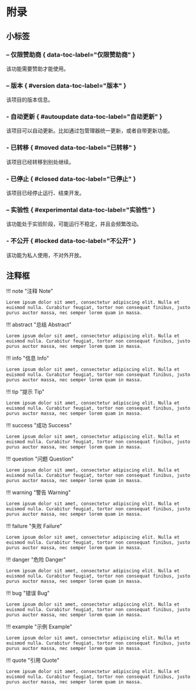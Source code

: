 # 附录

## 小标签

### <!-- md:sponsors --> – 仅限赞助商 { data-toc-label="仅限赞助商" }
该功能需要赞助才能使用。

### <!-- [md:version](https://github.com/zetaloop "正式版 v1.2.3<br>发布日期 2020/20/20<br>点击下载") v1.2.3 --> – 版本 { #version data-toc-label="版本" }
该项目的版本信息。

### <!-- [md:autoupdate]("通过软件包管理器统一更新") APT --> - 自动更新 { #autoupdate data-toc-label="自动更新" }
该项目可以自动更新。比如通过包管理器统一更新，或者自带更新功能。

### <!-- [md:moved](https://github.com/zetaloop/desktop "GHDTranslator.py 不再继续开发，请使用新项目 desktop") zetaloop/desktop --> - 已转移 { #moved data-toc-label="已转移" }
该项目已经转移到别处继续。

### <!-- md:closed --> - 已停止 { #closed data-toc-label="已停止" }
该项目已经停止运行、结束开发。

### <!-- md:experimental --> – 实验性 { #experimental data-toc-label="实验性" }
该功能处于实验阶段，可能运行不稳定，并且会频繁改动。

### <!-- md:locked --> - 不公开 { #locked data-toc-label="不公开" }
该功能为私人使用，不对外开放。

## 注释框

!!! note "注释 Note"

    Lorem ipsum dolor sit amet, consectetur adipiscing elit. Nulla et
    euismod nulla. Curabitur feugiat, tortor non consequat finibus, justo
    purus auctor massa, nec semper lorem quam in massa.

!!! abstract "总结 Abstract"

    Lorem ipsum dolor sit amet, consectetur adipiscing elit. Nulla et
    euismod nulla. Curabitur feugiat, tortor non consequat finibus, justo
    purus auctor massa, nec semper lorem quam in massa.

!!! info "信息 Info"

    Lorem ipsum dolor sit amet, consectetur adipiscing elit. Nulla et
    euismod nulla. Curabitur feugiat, tortor non consequat finibus, justo
    purus auctor massa, nec semper lorem quam in massa.

!!! tip "提示 Tip"

    Lorem ipsum dolor sit amet, consectetur adipiscing elit. Nulla et
    euismod nulla. Curabitur feugiat, tortor non consequat finibus, justo
    purus auctor massa, nec semper lorem quam in massa.

!!! success "成功 Success"

    Lorem ipsum dolor sit amet, consectetur adipiscing elit. Nulla et
    euismod nulla. Curabitur feugiat, tortor non consequat finibus, justo
    purus auctor massa, nec semper lorem quam in massa.

!!! question "问题 Question"

    Lorem ipsum dolor sit amet, consectetur adipiscing elit. Nulla et
    euismod nulla. Curabitur feugiat, tortor non consequat finibus, justo
    purus auctor massa, nec semper lorem quam in massa.

!!! warning "警告 Warning"

    Lorem ipsum dolor sit amet, consectetur adipiscing elit. Nulla et
    euismod nulla. Curabitur feugiat, tortor non consequat finibus, justo
    purus auctor massa, nec semper lorem quam in massa.

!!! failure "失败 Failure"

    Lorem ipsum dolor sit amet, consectetur adipiscing elit. Nulla et
    euismod nulla. Curabitur feugiat, tortor non consequat finibus, justo
    purus auctor massa, nec semper lorem quam in massa.

!!! danger "危险 Danger"

    Lorem ipsum dolor sit amet, consectetur adipiscing elit. Nulla et
    euismod nulla. Curabitur feugiat, tortor non consequat finibus, justo
    purus auctor massa, nec semper lorem quam in massa.

!!! bug "错误 Bug"

    Lorem ipsum dolor sit amet, consectetur adipiscing elit. Nulla et
    euismod nulla. Curabitur feugiat, tortor non consequat finibus, justo
    purus auctor massa, nec semper lorem quam in massa.

!!! example "示例 Example"

    Lorem ipsum dolor sit amet, consectetur adipiscing elit. Nulla et
    euismod nulla. Curabitur feugiat, tortor non consequat finibus, justo
    purus auctor massa, nec semper lorem quam in massa.

!!! quote "引用 Quote"

    Lorem ipsum dolor sit amet, consectetur adipiscing elit. Nulla et
    euismod nulla. Curabitur feugiat, tortor non consequat finibus, justo
    purus auctor massa, nec semper lorem quam in massa.
